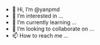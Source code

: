 - 👋 Hi, I’m @yanpmd
- 👀 I’m interested in ...
- 🌱 I’m currently learning ...
- 💞️ I’m looking to collaborate on ...
- 📫 How to reach me ...


<!---
yanpmd/yanpmd is a ✨ special ✨ repository because its `README.md` (this file) appears on your GitHub profile.
You can click the Preview link to take a look at your changes.
--->
